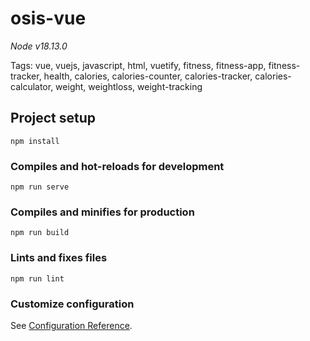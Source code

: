 # osis-vue

*Node v18.13.0*

Tags: 
vue, vuejs, javascript, html, vuetify, fitness, fitness-app, fitness-tracker, health, calories, calories-counter, calories-tracker, calories-calculator, weight, weightloss, weight-tracking

## Project setup
```
npm install
```

### Compiles and hot-reloads for development
```
npm run serve
```

### Compiles and minifies for production
```
npm run build
```

### Lints and fixes files
```
npm run lint
```

### Customize configuration
See [Configuration Reference](https://cli.vuejs.org/config/).
